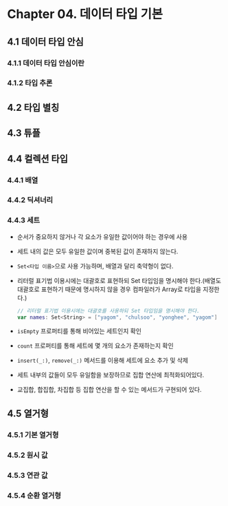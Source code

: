 # Chapter 04. 데이터 타입 기본

## 4.1 데이터 타입 안심
### 4.1.1 데이터 타입 안심이란
### 4.1.2 타입 추론

## 4.2 타입 별칭

## 4.3 튜플

## 4.4 컬렉션 타입
### 4.4.1 배열
### 4.4.2 딕셔너리
### 4.4.3 세트

- 순서가 중요하지 않거나 각 요소가 유일한 값이어야 하는 경우에 사용

- 세트 내의 값은 모두 유일한 값이며 중복된 값이 존재하지 않는다.

- `Set<타입 이름>`으로 사용 가능하며, 배열과 달리 축약형이 없다.

- 리터럴 표기법 이용시에는 대괄호로 표현하되 Set 타입임을 명시해야 한다.(배열도 대괄호로 표현하기 때문에 명시하지 않을 경우 컴파일러가 Array로 타입을 지정한다.)

  ```swift
  // 리터럴 표기법 이용시에는 대괄호를 사용하되 Set 타입임을 명시해야 한다.
  var names: Set<String> = ["yagom", "chulsoo", "yonghee", "yagom"]
  ```

- `isEmpty` 프로퍼티를 통해 비어있는 세트인지 확인

- `count` 프로퍼티를 통해 세트에 몇 개의 요소가 존재하는지 확인

- `insert(_:)`, `remove(_:)` 메서드를 이용해 세트에 요소 추가 및 삭제

- 세트 내부의 값들이 모두 유일함을 보장하므로 집합 연산에 최적화되어있다.

- 교집합, 합집합, 차집합 등 집합 연산을 할 수 있는 메서드가 구현되어 있다.

## 4.5 열거형
### 4.5.1 기본 열거형
### 4.5.2 원시 값
### 4.5.3 연관 값
### 4.5.4 순환 열거형
